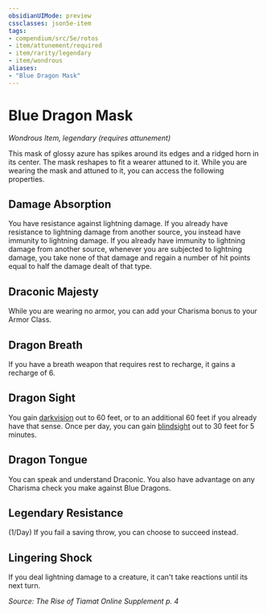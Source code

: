 ```yaml
---
obsidianUIMode: preview
cssclasses: json5e-item
tags:
- compendium/src/5e/rotos
- item/attunement/required
- item/rarity/legendary
- item/wondrous
aliases: 
- "Blue Dragon Mask"
---
```

# Blue Dragon Mask
*Wondrous Item, legendary (requires attunement)*  


This mask of glossy azure has spikes around its edges and a ridged horn in its center. The mask reshapes to fit a wearer attuned to it. While you are wearing the mask and attuned to it, you can access the following properties.

## Damage Absorption

You have resistance against lightning damage. If you already have resistance to lightning damage from another source, you instead have immunity to lightning damage. If you already have immunity to lightning damage from another source, whenever you are subjected to lightning damage, you take none of that damage and regain a number of hit points equal to half the damage dealt of that type.

## Draconic Majesty

While you are wearing no armor, you can add your Charisma bonus to your Armor Class.

## Dragon Breath

If you have a breath weapon that requires rest to recharge, it gains a recharge of 6.

## Dragon Sight

You gain [darkvision](/Systems/5e/rules/senses.md#darkvision) out to 60 feet, or to an additional 60 feet if you already have that sense. Once per day, you can gain [blindsight](/Systems/5e/rules/senses.md#blindsight) out to 30 feet for 5 minutes.

## Dragon Tongue

You can speak and understand Draconic. You also have advantage on any Charisma check you make against Blue Dragons.

## Legendary Resistance

(1/Day) If you fail a saving throw, you can choose to succeed instead.

## Lingering Shock

If you deal lightning damage to a creature, it can't take reactions until its next turn.

*Source: The Rise of Tiamat Online Supplement p. 4*